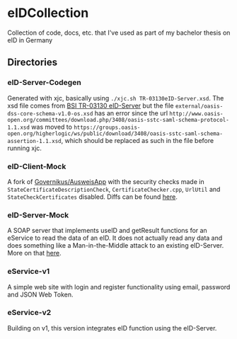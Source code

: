# eIDCollection
Collection of code, docs, etc. that I've used as part of my bachelor thesis on eID in Germany

## Directories

### eID-Server-Codegen
Generated with xjc, basically using `./xjc.sh TR-03130eID-Server.xsd`. The xsd file comes from [BSI TR-03130 eID-Server](https://www.bsi.bund.de/DE/Themen/Unternehmen-und-Organisationen/Standards-und-Zertifizierung/Technische-Richtlinien/TR-nach-Thema-sortiert/tr03130/TR-03130_node.html) but the file `external/oasis-dss-core-schema-v1.0-os.xsd` has an error since the url `http://www.oasis-open.org/committees/download.php/3408/oasis-sstc-saml-schema-protocol-1.1.xsd` was moved to `https://groups.oasis-open.org/higherlogic/ws/public/download/3408/oasis-sstc-saml-schema-assertion-1.1.xsd`, which should be replaced as such in the file before running xjc.

### eID-Client-Mock
A fork of [Governikus/AusweisApp](https://github.com/Governikus/AusweisApp) with the security checks made in `StateCertificateDescriptionCheck`, `CertificateChecker.cpp`, `UrlUtil` and `StateCheckCertificates` disabled. Diffs can be found [here](eID-Client-Mock/DIFF.md).

### eID-Server-Mock
A SOAP server that implements useID and getResult functions for an eService to read the data of an eID. It does not actually read any data and does something like a Man-in-the-Middle attack to an existing eID-Server. More on that [here](eID-Server-Mock/README.md).

### eService-v1
A simple web site with login and register functionality using email, password and JSON Web Token.

### eService-v2
Building on v1, this version integrates eID function using the eID-Server.